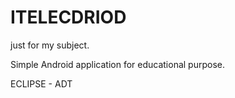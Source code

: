 # ITELECDRIOD
just for my subject.

Simple Android application for educational purpose.

ECLIPSE - ADT
